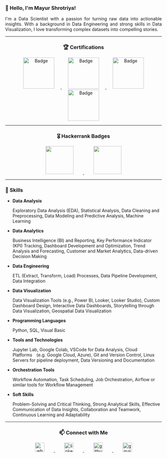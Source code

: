 ### 👋 Hello, I'm Mayur Shrotriya!

<p style="text-align: justify">
    I'm a Data Scientist with a passion for turning raw data into actionable insights. With a background in Data Engineering and strong skills in Data Visualization, I love transforming complex datasets into compelling stories.
</p>

***

<p align="center">
    <h3 style="text-align:center;">🏆 Certifications</h3>
</p>

<p align="center">
    <a href="https://www.credly.com/badges/64a0750a-5df3-4a1f-ac34-07d4ed3eb13e/public_url" target="_blank">
    <img style="height:100px;" src="https://drive.google.com/uc?export=download&id=1_PK2FwiakCE1i8COquIVQ_0c-VXUH2j5" alt="Badge" hspace="20" >
    </a>
    <a href="https://www.credly.com/badges/6f7d67b7-383b-4851-b92b-7f7d746b22fa/public_url" target="_blank">
    <img style="height:100px;" src="https://drive.google.com/uc?export=download&id=1eNgtxLeWswWq4hQTg6PT8MYTfQ6plobQ" alt="Badge" hspace="20">
    </a> 
    <a href="https://www.credly.com/badges/cc5d2827-3324-416f-a7e3-e9f29a94ff9d/public_url" target="_blank">
    <img style="height:100px;" href="google.com" src="https://drive.google.com/uc?export=download&id=1HFShwdDAz1zpvevNJGHrhFLiBJGyOnPS" alt="Badge" hspace="20">
    </a>
    <a href="https://www.credly.com/badges/991d2c33-6cae-4431-88ae-ba444e870d5f/public_url" target="_blank">
    <img style="height:100px;" src="https://drive.google.com/uc?export=download&id=1nYxALIxE1FSsoVMP4J-zjWFtJyF_DrV2" alt="Badge" hspace="20" >
    </a>
</p>

***

<p align="center">
    <h3 style="text-align:center;">🎖️ Hackerrank Badges</h3>
</p>

<p align="center">
    <a href="https://www.hackerrank.com/profile/mayur_sh">
        <img style="height:90px" src="https://drive.google.com/uc?export=download&id=1ATtw4ncbIBLHh2xuvZF5M5pJ7usvLAYo" alt="" hspace="30">
    </a>
    <a href="https://www.hackerrank.com/profile/mayur_sh">
        <img style="height:90px" src="https://drive.google.com/uc?export=download&id=1fPkY2gUuAxsAWUN4g6JS6ctBT33ZjA5g" alt="" hspace="30">
    </a>
</p>

***

### 🚀 Skills

<p align="justify">
<ul>
    <li><strong>
            Data Analysis
        </strong></li>
    <p>
        Exploratory Data Analysis (EDA), Statistical Analysis, Data Cleaning and Preprocessing, Data Modeling and
        Predictive Analysis, Machine Learning
    </p>
</ul>
<ul>
    <li><strong>
            Data Analytics
        </strong></li>
    <p>
        Business Intelligence (BI) and Reporting, Key Performance Indicator (KPI) Tracking, Dashboard Development and
        Optimization, Trend Analysis and Forecasting, Customer and Market Analytics, Data-driven Decision Making
    </p>
</ul>
<ul>
    <li><strong>
            Data Engineering
        </strong></li>
    <p>
        ETL (Extract, Transform, Load) Processes, Data Pipeline Development, Data Integration
    </p>
</ul>
<ul>
    <li><strong>
            Data Visualization
        </strong></li>
    <p>
        Data Visualization Tools (e.g., Power BI, Looker, Looker Studio), Custom Dashboard Design, Interactive Data
        Dashboards, Storytelling through Data Visualization, Geospatial Data Visualization
    </p>
</ul>
<ul>
    <li><strong>
            Programming Languages
        </strong></li>
    <p>
        Python, SQL, Visual Basic
    </p>
</ul>
<ul>
    <li><strong>
            Tools and Technologies
        </strong></li>
    <p>
        Jupyter Lab, Google Colab, VSCode for Data Analysis, Cloud Platforms (e.g. Google Cloud, Azure), Git and Version
        Control, Linux Servers for pipeline deployment, Data Versioning and Documentation
    </p>
</ul>
<ul>
    <li><strong>
            Orchestration Tools
        </strong></li>
    <p>
        Workflow Automation, Task Scheduling, Job Orchestration, Airflow or similar tools for Workflow Management
    </p>
</ul>
<ul>
    <li><strong>
            Soft Skills
        </strong></li>
    <p>
        Problem-Solving and Critical Thinking, Strong Analytical Skills, Effective Communication of Data Insights,
        Collaboration and Teamwork, Continuous Learning and Adaptability
    </p>
</ul>

</p>

***

<h3 style="text-align:center;">📫 Connect with Me</h3>

<p align="center">
    <a href="https://wa.me/919284999269" target="_blank">
        <img src="https://drive.google.com/thumbnail?id=1mdwT4obMTmtvHawcAs5ig4vlQ2-oxYzo" alt="whatsapp-icon" height="30px" hspace=30>
    </a>
    <a href="https://www.linkedin.com/in/mayur-sh/" target="_blank">
        <img src="https://drive.google.com/thumbnail?id=13toM3454K63dYgyPH03nLUPYL0262tFC" alt="linkedin-icon" height="30px" hspace=30>
    </a>
    <a href="https://github.com/mayur-sh" target="_blank">
        <img src="https://drive.google.com/thumbnail?id=1aSXwuGN4ZFwp3gwWtZTFh-fINlOmnII-" alt="github-icon" height="30px" hspace=30>
    </a>
    <a href="mailto:mayurvs1998@gmail.com" target="_blank">
        <img src="https://drive.google.com/thumbnail?id=1ahdRXF4DXwBDAHXMdK1LiL6YKkVBiw0J" alt="gmail-icon" height="30px" hspace=30>
    </a>
</p>






<!--
**mayur-sh/mayur-sh** is a ✨ _special_ ✨ repository because its `README.md` (this file) appears on your GitHub profile.
Here are some ideas to get you started:
- 🔭 I’m currently working on ...
- 🌱 I’m currently learning ...
- 👯 I’m looking to collaborate on ...
- 🤔 I’m looking for help with ...
- 💬 Ask me about ...
- 📫 How to reach me: ...
- 😄 Pronouns: ...
- ⚡ Fun fact: ...
-->
